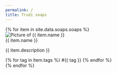 ```yaml
---
permalink: /
title: Trudi soaps
---
```


<div class="flex justify-center flex-wrap p-10">
    {% for item in site.data.soaps.soaps %}
      <div class="max-w-xs rounded overflow-hidden shadow-lg my-2 m-5 transition duration-500 easi-in-out transform hover:scale-110">
          <img class="w-full" src="/assets/pictures/{{ item.picture }}.png" alt="Picture of {{ item.name }}">
          <div class="px-6 py-4">
            <div class="font-bold text-xl mb-2">{{ item.name }}</div>
            <p class="text-grey-darker text-base">{{ item.description }}</p>
          </div>
          <div class="px-6 py-4">
            {% for tag in item.tags %}
                <span class="inline-block bg-grey-lighter rounded-full px-3 py-1 text-sm font-semibold text-grey-darker mr-2">#{{ tag }}</span>
            {% endfor %}
          </div>
        </div>
    {% endfor %}
</div>

